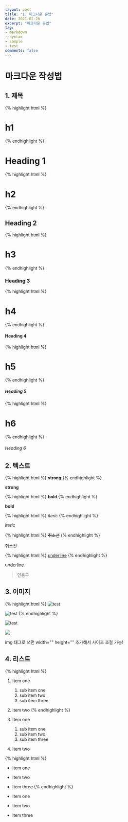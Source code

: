 ```yaml
---
layout: post
title: "1. 마크다운 문법"
date: 2021-02-26
excerpt: "마크다운 문법"
tag:
- markdown
- syntax
- sample
- test
comments: false
---
```


# 마크다운 작성법

## 1. 제목

{% highlight html %}
# h1
{% endhighlight %}

# Heading 1

{% highlight html %}
# h2
{% endhighlight %}

## Heading 2

{% highlight html %}
# h3
{% endhighlight %}

### Heading 3

{% highlight html %}
# h4
{% endhighlight %}

#### Heading 4

{% highlight html %}
# h5
{% endhighlight %}

##### Heading 5

{% highlight html %}
# h6
{% endhighlight %}

###### Heading 6

## 2. 텍스트

{% highlight html %}
**strong**
{% endhighlight %}

**strong**

{% highlight html %}
__bold__
{% endhighlight %}

__bold__

{% highlight html %}
_iteric_
{% endhighlight %}

_iteric_

{% highlight html %}
~~취소선~~
{% endhighlight %}

~~취소선~~

{% highlight html %}
<u>underline</u>
{% endhighlight %}

<u>underline</u>

> 인용구

## 3. 이미지

{% highlight html %}
![test](https://Jumim.github.io/assets/img/test.jpg)

<img src="https://Jumim.github.io/assets/img/test.jpg" alt="test">
{% endhighlight %}

![test](https://Jumim.github.io/assets/img/test.jpg "test")

<img src="https://Jumim.github.io/assets/img/test.jpg">

img 태그로 쓰면 width="" height="" 추가해서 사이즈 조절 가능!

## 4. 리스트
{% highlight html %}
1. Item one
   1. sub item one
   2. sub item two
   3. sub item three
2. Item two
{% endhighlight %}

1. Item one
   1. sub item one
   2. sub item two
   3. sub item three
2. Item two

{% highlight html %}
* Item one
* Item two
* Item three
{% endhighlight %}

* Item one
* Item two
* Item three
